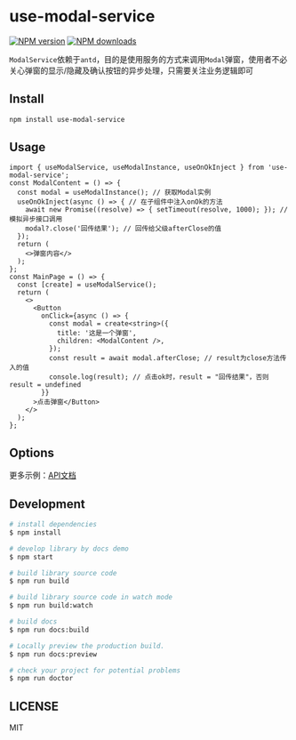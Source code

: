 # use-modal-service

[![NPM version](https://img.shields.io/npm/v/use-modal-service.svg?style=flat)](https://npmjs.org/package/use-modal-service)
[![NPM downloads](http://img.shields.io/npm/dm/use-modal-service.svg?style=flat)](https://npmjs.org/package/use-modal-service)

`ModalService`依赖于`antd`，目的是使用服务的方式来调用`Modal`弹窗，使用者不必关心弹窗的显示/隐藏及确认按钮的异步处理，只需要关注业务逻辑即可

## Install

```bash
npm install use-modal-service
```

## Usage

```tsx
import { useModalService, useModalInstance, useOnOkInject } from 'use-modal-service';
const ModalContent = () => {
  const modal = useModalInstance(); // 获取Modal实例
  useOnOkInject(async () => { // 在子组件中注入onOk的方法
    await new Promise((resolve) => { setTimeout(resolve, 1000); }); // 模拟异步接口调用
    modal?.close('回传结果'); // 回传给父级afterClose的值
  });
  return (
    <>弹窗内容</>
  );
};
const MainPage = () => {
  const [create] = useModalService();
  return (
    <>
      <Button
        onClick={async () => {
          const modal = create<string>({
            title: '这是一个弹窗',
            children: <ModalContent />,
          });
          const result = await modal.afterClose; // result为close方法传入的值
          console.log(result); // 点击ok时，result = "回传结果"，否则 result = undefined
        }}
      >点击弹窗</Button>
    </>
  );
};
```

## Options

更多示例：[API文档](https://lemonied.github.io/use-modal-service/components/modal-service)

## Development

```bash
# install dependencies
$ npm install

# develop library by docs demo
$ npm start

# build library source code
$ npm run build

# build library source code in watch mode
$ npm run build:watch

# build docs
$ npm run docs:build

# Locally preview the production build.
$ npm run docs:preview

# check your project for potential problems
$ npm run doctor
```

## LICENSE

MIT
